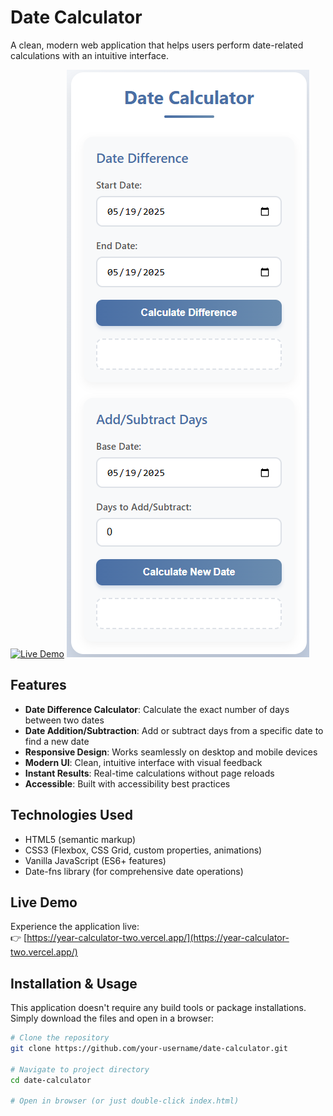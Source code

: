 # Date Calculator

A clean, modern web application that helps users perform date-related calculations with an intuitive interface.

[![Live Demo](https://img.shields.io/badge/demo-live-green.svg)](https://year-calculator-two.vercel.app/)
![Date Calculator Screenshot](./Screenshot.png)

## Features

- **Date Difference Calculator**: Calculate the exact number of days between two dates
- **Date Addition/Subtraction**: Add or subtract days from a specific date to find a new date
- **Responsive Design**: Works seamlessly on desktop and mobile devices
- **Modern UI**: Clean, intuitive interface with visual feedback
- **Instant Results**: Real-time calculations without page reloads
- **Accessible**: Built with accessibility best practices

## Technologies Used

- HTML5 (semantic markup)
- CSS3 (Flexbox, CSS Grid, custom properties, animations)
- Vanilla JavaScript (ES6+ features)
- Date-fns library (for comprehensive date operations)

## Live Demo

Experience the application live:  
👉 [https://year-calculator-two.vercel.app/](https://year-calculator-two.vercel.app/)

## Installation & Usage

This application doesn't require any build tools or package installations. Simply download the files and open in a browser:

```bash
# Clone the repository
git clone https://github.com/your-username/date-calculator.git

# Navigate to project directory
cd date-calculator

# Open in browser (or just double-click index.html)